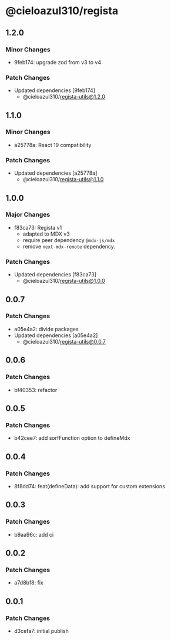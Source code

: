 # @cieloazul310/regista

## 1.2.0

### Minor Changes

- 9feb174: upgrade zod from v3 to v4

### Patch Changes

- Updated dependencies [9feb174]
  - @cieloazul310/regista-utils@1.2.0

## 1.1.0

### Minor Changes

- a25778a: React 19 compatibility

### Patch Changes

- Updated dependencies [a25778a]
  - @cieloazul310/regista-utils@1.1.0

## 1.0.0

### Major Changes

- f83ca73: Regista v1
  - adapted to MDX v3
  - require peer dependency `@mdx-js/mdx`
  - remove `next-mdx-remote` dependency.

### Patch Changes

- Updated dependencies [f83ca73]
  - @cieloazul310/regista-utils@1.0.0

## 0.0.7

### Patch Changes

- a05e4a2: divide packages
- Updated dependencies [a05e4a2]
  - @cieloazul310/regista-utils@0.0.7

## 0.0.6

### Patch Changes

- bf40353: refactor

## 0.0.5

### Patch Changes

- b42cee7: add sorfFunction option to defineMdx

## 0.0.4

### Patch Changes

- 8f8dd74: feat(defineData): add support for custom extensions

## 0.0.3

### Patch Changes

- b9aa96c: add ci

## 0.0.2

### Patch Changes

- a7d8bf8: fix

## 0.0.1

### Patch Changes

- d3cefa7: initial publish

